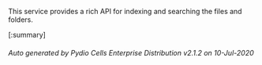 






This service provides a rich API for indexing and searching the files and folders.

[:summary]

###### Auto generated by Pydio Cells Enterprise Distribution v2.1.2 on 10-Jul-2020
